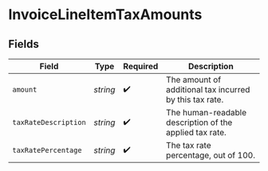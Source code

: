 # InvoiceLineItemTaxAmounts


## Fields

| Field                                                   | Type                                                    | Required                                                | Description                                             |
| ------------------------------------------------------- | ------------------------------------------------------- | ------------------------------------------------------- | ------------------------------------------------------- |
| `amount`                                                | *string*                                                | :heavy_check_mark:                                      | The amount of additional tax incurred by this tax rate. |
| `taxRateDescription`                                    | *string*                                                | :heavy_check_mark:                                      | The human-readable description of the applied tax rate. |
| `taxRatePercentage`                                     | *string*                                                | :heavy_check_mark:                                      | The tax rate percentage, out of 100.                    |